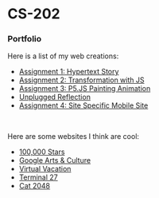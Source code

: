 # CS-202
<h3>Portfolio</h3>
<p>Here is a list of my web creations:</p>
<ul>
  <li><a href="Assignment 1/index.html">Assignment 1: Hypertext Story</a></li>
  <li><a href="Assignment 2/index.html">Assignment 2: Transformation with JS</a></li>
  <li><a href="Assignment 3/index.html">Assignment 3: P5.JS Painting Animation</a></li>
  <li><a href="Reflection Assignment 4-27/index.html">Unplugged Reflection</a></li>
  <li><a href="Assignment 4/index.html">Assignment 4: Site Specific Mobile Site</a></li>
</ul>
<br>
<p>Here are some websites I think are cool:</p>
<ul>
  <li><a href="https://stars.chromeexperiments.com/">100,000 Stars</a></li>
  <li><a href="https://artsandculture.google.com/">Google Arts & Culture</a></li>
  <li><a href="https://virtualvacation.us/">Virtual Vacation</a></li>
  <li><a href="https://terminal27.com/">Terminal 27</a></li>
  <li><a href="https://www.cat2048.com/">Cat 2048</a></li>
</ul>
